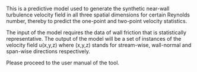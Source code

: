 This is a predictive model used to generate the synthetic near-wall turbulence velocity field in all three spatial dimensions for certain Reynolds number, thereby to predict the one-point and two-point velocity statistics.

The input of the model requires the data of wall friction that is statistically representative. The output of the model will be a set of instances of the velocity field u(x,y,z) where (x,y,z) stands for stream-wise, wall-normal and span-wise directions respectively.

Please proceed to the user manual of the tool.
